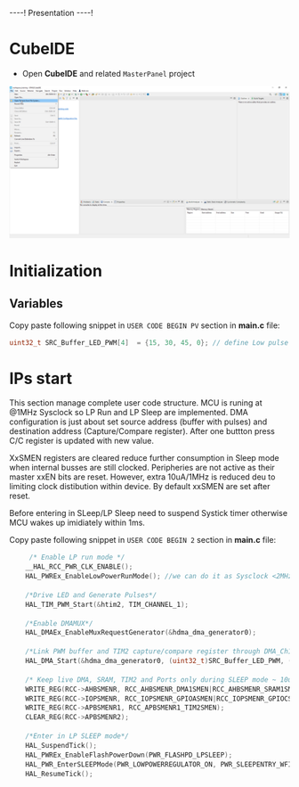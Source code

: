 ----!
Presentation
----!

# CubeIDE
- Open **CubeIDE** and related `MasterPanel` project

![image](./img/open_project.png)

# Initialization
## Variables
Copy paste following snippet in `USER CODE BEGIN PV` section in **main.c** file:

```c
uint32_t SRC_Buffer_LED_PWM[4]  = {15, 30, 45, 0}; // define Low pulse width ~750us, 1.5ms, 2.25ms and IDLE state
```

# IPs start
This section manage complete user code structure. MCU is runing at @1MHz Sysclock so LP Run and LP Sleep are implemented.
DMA configuration is just about set source address (buffer with pulses) and destination address (Capture/Compare register). After one buttton press C/C register is updated with new value.

XxSMEN registers are cleared reduce further consumption in Sleep mode when internal busses are still clocked. Peripheries are not active as their master xxEN bits are reset. However, extra 10uA/1MHz is reduced deu to limiting clock distibution within device. By default xxSMEN are set after reset.

Before entering in SLeep/LP Sleep need to suspend Systick timer otherwise MCU wakes up imidiately within 1ms.
<p> </p>

Copy paste following snippet in `USER CODE BEGIN 2` section in **main.c** file:

```c
	 /* Enable LP run mode */
    __HAL_RCC_PWR_CLK_ENABLE();
    HAL_PWREx_EnableLowPowerRunMode(); //we can do it as Sysclock <2MHz and enter in Sleep mode

    /*Drive LED and Generate Pulses*/
    HAL_TIM_PWM_Start(&htim2, TIM_CHANNEL_1);

    /*Enable DMAMUX*/
    HAL_DMAEx_EnableMuxRequestGenerator(&hdma_dma_generator0);

    /*Link PWM buffer and TIM2 capture/compare register through DMA_Ch1*/
    HAL_DMA_Start(&hdma_dma_generator0, (uint32_t)SRC_Buffer_LED_PWM, (uint32_t)&TIM2->CCR1, 4);

    /* Keep live DMA, SRAM, TIM2 and Ports only during SLEEP mode ~ 10uA/1MHz reduction*/
    WRITE_REG(RCC->AHBSMENR, RCC_AHBSMENR_DMA1SMEN|RCC_AHBSMENR_SRAM1SMEN);  	// DMA, SRAM
    WRITE_REG(RCC->IOPSMENR, RCC_IOPSMENR_GPIOASMEN|RCC_IOPSMENR_GPIOCSMEN); 	// GPIOA, GPIOC
    WRITE_REG(RCC->APBSMENR1, RCC_APBSMENR1_TIM2SMEN);						// TIM2
    CLEAR_REG(RCC->APBSMENR2);

    /*Enter in LP SLEEP mode*/
    HAL_SuspendTick();
    HAL_PWREx_EnableFlashPowerDown(PWR_FLASHPD_LPSLEEP);
    HAL_PWR_EnterSLEEPMode(PWR_LOWPOWERREGULATOR_ON, PWR_SLEEPENTRY_WFI);
    HAL_ResumeTick();
```


